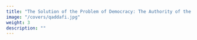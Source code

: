 ```yaml
---
title: "The Solution of the Problem of Democracy: The Authority of the People"
image: "/covers/qaddafi.jpg"
weight: 3
description: ""
---
```


